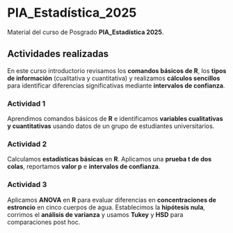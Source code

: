 # PIA_Estadística_2025
Material del curso de Posgrado **PIA_Estadística 2025**.

## Actividades realizadas
En este curso introductorio revisamos los **comandos básicos de R**, los **tipos de información** (cualitativa y cuantitativa) y realizamos **cálculos sencillos** para identificar diferencias significativas mediante **intervalos de confianza**.

### Actividad 1
Aprendimos comandos básicos de **R** e identificamos **variables cualitativas y cuantitativas** usando datos de un grupo de estudiantes universitarios.

### Actividad 2
Calculamos **estadísticas básicas** en **R**. Aplicamos una **prueba t de dos colas**, reportamos **valor p** e **intervalos de confianza**.

### Actividad 3
Aplicamos **ANOVA** en **R** para evaluar diferencias en **concentraciones de estroncio** en cinco cuerpos de agua. Establecimos la **hipótesis nula**, corrimos el **análisis de varianza** y usamos **Tukey** y **HSD** para comparaciones post hoc.

